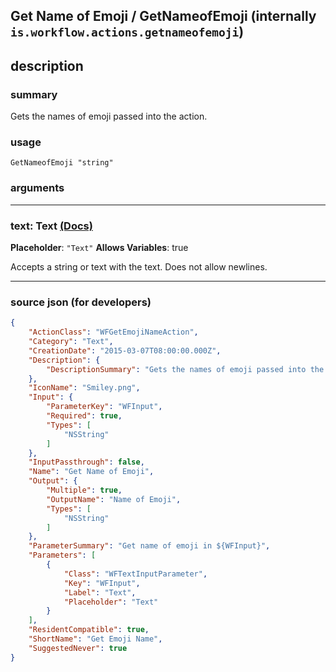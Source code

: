 
## Get Name of Emoji / GetNameofEmoji (internally `is.workflow.actions.getnameofemoji`)


## description

### summary

Gets the names of emoji passed into the action.


### usage
```
GetNameofEmoji "string"
```

### arguments

---

### text: Text [(Docs)](https://pfgithub.github.io/shortcutslang/gettingstarted#text-field)
**Placeholder**: `"Text"`
**Allows Variables**: true



Accepts a string 
or text
with the text. Does not allow newlines.

---

### source json (for developers)

```json
{
	"ActionClass": "WFGetEmojiNameAction",
	"Category": "Text",
	"CreationDate": "2015-03-07T08:00:00.000Z",
	"Description": {
		"DescriptionSummary": "Gets the names of emoji passed into the action."
	},
	"IconName": "Smiley.png",
	"Input": {
		"ParameterKey": "WFInput",
		"Required": true,
		"Types": [
			"NSString"
		]
	},
	"InputPassthrough": false,
	"Name": "Get Name of Emoji",
	"Output": {
		"Multiple": true,
		"OutputName": "Name of Emoji",
		"Types": [
			"NSString"
		]
	},
	"ParameterSummary": "Get name of emoji in ${WFInput}",
	"Parameters": [
		{
			"Class": "WFTextInputParameter",
			"Key": "WFInput",
			"Label": "Text",
			"Placeholder": "Text"
		}
	],
	"ResidentCompatible": true,
	"ShortName": "Get Emoji Name",
	"SuggestedNever": true
}
```

